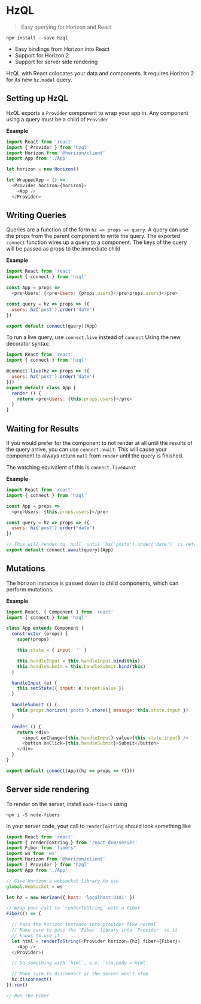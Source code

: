 # HzQL

> Easy querying for Horizon and React

```
npm install --save hzql
```

- Easy bindings from Horizon into React
- Support for Horizon 2
- Support for server side rendering

HzQL with React colocates your data and components. It requires Horizon 2
for its new `hz.model` query.

## Setting up HzQL

HzQL exports a `Provider` component to wrap your app in.
Any component using a query must be a child of `Provider`

__Example__

```js
import React from 'react'
import { Provider } from 'hzql'
import Horizon from '@horizon/client'
import App from './App'

let horizon = new Horizon()

let WrappedApp = () =>
  <Provider horizon={horizon}>
    <App />
  </Provider>
```

## Writing Queries

Queries are a function of the form `hz => props => query`. A query can use the
props from the parent component to write the query. The exported `connect`
function wires up a query to a component. The keys of the query will be passed
as props to the immediate child

__Example__

```js
import React from 'react'
import { connect } from 'hzql'

const App = props =>
  <pre>Users: {<pre>Users: {props.users}</pre>props.users}</pre>

const query = hz => props => ({
  users: hz('post').order('date')
})

export default connect(query)(App)
```

To run a live query, use `connect.live` instead of `connect`
Using the new decorator syntax:

```js
import React from 'react'
import { connect } from 'hzql'

@connect.live(hz => props => ({
  users: hz('post').order('date')
}))
export default class App {
  render () {
    return <pre>Users: {this.props.users}</pre>
  }
}
```

## Waiting for Results

If you would prefer for the component to not render at all until the results
of the query arrive, you can use `connect.await`. This will cause your
component to always return `null` from `render` until the query is finished.

The watching equivalent of this is `connect.liveAwait`

__Example__

```js
import React from 'react'
import { connect } from 'hzql'

const App = props =>
  <pre>Users: {this.props.users}</pre>

const query = hz => props => ({
  users: hz('post').order('date')
})

// This will render to `null` until `hz('posts').order('date')` is retrieved
export default connect.await(query)(App)
```

## Mutations

The horizon instance is passed down to child components, which can perform
mutations.

__Example__

```js
import React, { Component } from 'react'
import { connect } from 'hzql'

class App extends Component {
  constructor (props) {
    super(props)

    this.state = { input: '' }

    this.handleInput = this.handleInput.bind(this)
    this.handleSubmit = this.handleSubmit.bind(this)
  }

  handleInput (e) {
    this.setState({ input: e.target.value })
  }

  handleSubmit () {
    this.props.horizon('posts').store({ message: this.state.input })
  }

  render () {
    return <div>
      <input onChange={this.handleInput} value={this.state.input} />
      <button onClick={this.handleSubmit}>Submit</button>
    </div>
  }
}

export default connect(App)(hz => props => ({}))
```

## Server side rendering

To render on the server, install `node-fibers` using

```
npm i -S node-fibers
```

In your server code, your call to `renderToString` should look something like

```js
import React from 'react'
import { renderToString } from 'react-dom/server'
import Fiber from 'fibers'
import ws from 'ws'
import Horizon from '@horizon/client'
import { Provider } from 'hzql'
import App from './App'

// Give Horizon a websocket library to use
global.WebSocket = ws

let hz = new Horizon({ host: 'localhost:8181' })

// Wrap your call to `renderToString` with a Fiber
Fiber(() => {

  // Pass the horizon instance into provider like normal
  // Make sure to pass the `Fiber` library into `Provider` so it
  // knows to use it
  let html = renderToString(<Provider horizon={hz} fiber={Fiber}>
    <App />
  </Provider>)

  // Do something with `html`, e.x. `ctx.body = html`

  // Make sure to disconnect or the server won't stop
  hz.disconnect()
}).run()

// Run the Fiber
```
